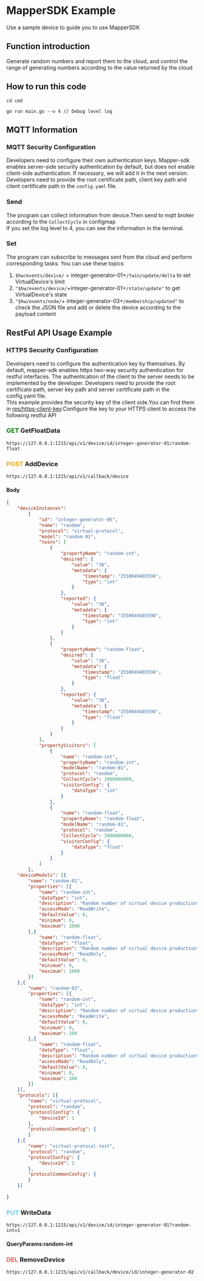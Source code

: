 # MapperSDK Example
Use a sample device to guide you to use MapperSDK

## Function introduction
Generate random numbers and report them to the cloud, and control 
the range of generating numbers according to the value returned by the cloud

## How to run this code
```shell
cd cmd
```
```shell
go run main.go --v 4 // Debug level log
```

## MQTT Information
### MQTT Security Configuration
Developers need to configure their own authentication keys. Mapper-sdk enables server-side security authentication by default, but does not enable client-side authentication. If necessary, we will add it in the next version.
Developers need to provide the root certificate path, client key path and client certificate path in the `config.yaml` file.
### Send
The program can collect information from device.Then send to mqtt broker according to the ```CollectCycle``` in configmap  
If you set the log level to 4, you can see the information in the terminal.
### Set
The program can subscribe to messages sent from the cloud and perform corresponding tasks. You can use these topics  
1. ```$hw/events/device/``` + integer-generator-01+```/twin/update/delta```  to set VirtualDevice's limit
2. ```"$hw/events/device/```+integer-generator-01+```/state/update"``` to get VirtualDevice's state
3. ```"$hw/events/node/```+ integer-generator-03+```/membership/updated"``` to check the JSON file and add or delete the device according to the payload content
## RestFul API Usage Example
### HTTPS Security Configuration
Developers need to configure the authentication key by themselves. By default, mapper-sdk enables https two-way security authentication for restful interfaces. The authentication of the client to the server needs to be implemented by the developer.
Developers need to provide the root certificate path, server key path and server certificate path in the config.yaml file.  
This example provides the security key of the client side.You can find them in [res/https-client-key](./res/https-client-key).Configure the key to your HTTPS client to access the following restful API
### <font color=green>**GET**</font>   GetFloatData
```https://127.0.0.1:1215/api/v1/device/id/integer-generator-01/random-float```

### <font color=orange>**POST**</font> AddDevice

```https://127.0.0.1:1215/api/v1/callback/device```
#### Body
```json
{
    "deviceInstances": 
        {
            "id": "integer-generator-05",
            "name": "random",
            "protocol": "virtual-protocol",
            "model": "random-01",
            "twins": [
                {
                    "propertyName": "random-int",
                    "desired": {
                        "value": "30",
                        "metadata": {
                            "timestamp": "1550049403598",
                            "type": "int"
                        }
                    },
                    "reported": {
                        "value": "30",
                        "metadata": {
                            "timestamp": "1550049403598",
                            "type": "int"
                        }
                    }
                },
                {
                    "propertyName": "random-float",
                    "desired": {
                        "value": "30",
                        "metadata": {
                            "timestamp": "1550049403598",
                            "type": "float"
                        }
                    },
                    "reported": {
                        "value": "30",
                        "metadata": {
                            "timestamp": "1550049403598",
                            "type": "float"
                        }
                    }
                }
            ],
            "propertyVisitors": [
                {
                    "name": "random-int",
                    "propertyName": "random-int",
                    "modelName": "random-01",
                    "protocol": "random",
                    "CollectCycle": 2000000000,
                    "visitorConfig": {
                        "dataType": "int"
                    }
                },
                {
                    "name": "random-float",
                    "propertyName": "random-float",
                    "modelName": "random-01",
                    "protocol": "random",
                    "CollectCycle": 3000000000,
                    "visitorConfig": {
                        "dataType": "float"
                    }
                }
            ]
        },
	"deviceModels": [{
		"name": "random-01",
		"properties": [{
			"name": "random-int",
			"dataType": "int",
			"description": "Random number of virtual device production",
			"accessMode": "ReadWrite",
			"defaultValue": 0,
			"minimum": 0,
			"maximum": 1000
		},{
			"name": "random-float",
			"dataType": "float",
			"description": "Random number of virtual device production",
			"accessMode": "ReadOnly",
			"defaultValue": 0,
			"minimum": 0,
			"maximum": 1000
		}]
	},{
		"name": "random-02",
		"properties": [{
			"name": "random-int",
			"dataType": "int",
			"description": "Random number of virtual device production",
			"accessMode": "ReadWrite",
			"defaultValue": 0,
			"minimum": 0,
			"maximum": 100
		},{
			"name": "random-float",
			"dataType": "float",
			"description": "Random number of virtual device production",
			"accessMode": "ReadOnly",
			"defaultValue": 0,
			"minimum": 0,
			"maximum": 100
		}]
	}],
	"protocols": [{
		"name": "virtual-protocol",
		"protocol": "random",
		"protocolConfig": {
			"deviceId": 1
		},
		"protocolCommonConfig": {
		}
	},{
		"name": "virtual-protocol-test",
		"protocol": "random",
		"protocolConfig": {
			"deviceId": 2
		},
		"protocolCommonConfig": {
		}
	}]
    
}
```

### <font color=#60D6F4>**PUT**</font> WriteData
```https://127.0.0.1:1215/api/v1/device/id/integer-generator-01?random-int=1```
#### QueryParams:random-int

### <font color=#FF5555>**DEL**</font>  RemoveDevice
```https://127.0.0.1:1215/api/v1/callback/device/id/integer-generator-02```

